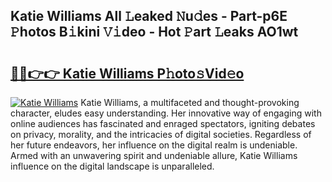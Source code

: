 ## Katie Williams All 𝙻eaked 𝙽u𝚍es - Part-p6E 𝙿hotos B𝚒kini 𝚅𝚒deo - Hot 𝙿art 𝙻eaks AO1wt

# <h2><a href="http://ld2ayu2.urlbe.top/?page=Katie+Williams">🔗🔗👉👉 Katie Williams P𝚑oto𝚜Vid𝚎o</a></h2>

[![Katie Williams](https://i.imgur.com/eBuTRDB.gif)](http://ld2ayu2.urlbe.top/?page=Katie+Williams)
Katie Williams, a multifaceted and thought-provoking character, eludes easy understanding. Her innovative way of engaging with online audiences has fascinated and enraged spectators, igniting debates on privacy, morality, and the intricacies of digital societies. Regardless of her future endeavors, her influence on the digital realm is undeniable. Armed with an unwavering spirit and undeniable allure, Katie Williams influence on the digital landscape is unparalleled.
